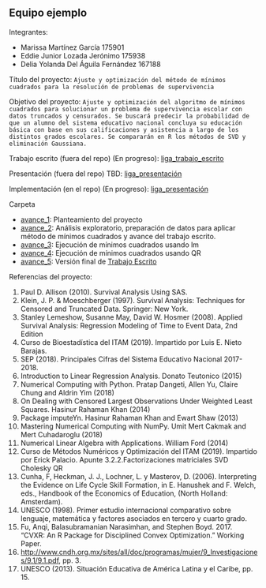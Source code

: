 ## Equipo ejemplo

Integrantes:

* Marissa Martínez García 175901
* Eddie Junior Lozada Jerónimo 175938
* Delia Yolanda Del Águila Fernández 167188

Título del proyecto: `Ajuste y optimización del método de mínimos cuadrados para la resolución de problemas de supervivencia`

Objetivo del proyecto: `Ajuste y optimización del algoritmo de mínimos cuadrados para solucionar un problema de supervivencia escolar con datos truncados y censurados. Se buscará predecir la probabilidad de que un alumno del sistema educativo nacional concluya su educación básica con base en sus calificaciones y asistencia a largo de los distintos grados escolares. Se compararán en R los métodos de SVD y eliminación Gaussiana.`

Trabajo escrito (fuera del repo) (En progreso): [liga_trabajo_escrito](https://docs.google.com/document/d/1ltDga0nTKfnSHbG9Psxn96QJ8DmFhZunIpUM0V0NBgw/edit#)

Presentación (fuera del repo) TBD: [liga_presentación]()

Implementación (en el repo) (En progreso): [liga_presentación](https://github.com/DeliaDelAguila/analisis-numerico-computo-cientifico-delia/tree/master/Proyecto%20Final)


Carpeta 
- [avance_1](avance_1): Planteamiento del proyecto
- [avance_2](avance_2): Análisis exploratorio, preparación de datos para aplicar método de mínimos cuadrados y avance del trabajo escrito.
- [avance_3](avance_3): Ejecución de mínimos cuadrados usando lm
- [avance_4](avance_4): Ejecución de mínimos cuadrados usando QR
- [avance_5](avance_5): Versión final de [Trabajo Escrito](https://drive.google.com/file/d/1qeRAYRzoDHarRXodP48ArNK3MpwGM6Ll/view?usp=sharing)


Referencias del proyecto:

1. Paul D. Allison (2010). Survival Analysis Using SAS. 
2. Klein, J. P. & Moeschberger (1997). Survival Analysis: Techniques for Censored and Truncated Data. Springer: New York.
3. Stanley Lemeshow, Susanne May, David W. Hosmer (2008). Applied Survival Analysis: Regression Modeling of Time to Event Data, 2nd Edition 
4. Curso de Bioestadística del ITAM (2019). Impartido por Luis E. Nieto Barajas.
5. SEP (2018). Principales Cifras del Sistema Educativo Nacional 2017-2018.
6. Introduction to Linear Regression Analysis. Donato Teutonico (2015)
7. Numerical Computing with Python. Pratap Dangeti, Allen Yu, Claire Chung and Aldrin Yim (2018)
8. On Dealing with Censored Largest Observations Under Weighted Least Squares. Hasinur Rahaman Khan (2014)
9. Package imputeYn. Hasinur Rahaman Khan and Ewart Shaw (2013)
10. Mastering Numerical Computing with NumPy. Umit Mert Cakmak and Mert Cuhadaroglu (2018)
11. Numerical Linear Algebra with Applications. William Ford (2014)
12. Curso de Métodos Numéricos y Optimización del ITAM (2019). Impartido por Erick Palacio. Apunte 3.2.2.Factorizaciones matriciales SVD Cholesky QR
13. Cunha, F, Heckman, J. J., Lochner, L. y Masterov, D. (2006). Interpreting the Evidence on Life Cycle Skill Formation, in E. Hanushek and F. Welch, eds., Handbook of the Economics of Education, (North Holland: Amsterdam).
14. UNESCO (1998). Primer estudio internacional comparativo sobre lenguaje, matemática y factores asociados en tercero y cuarto grado.
15. Fu, Anqi, Balasubramanian Narasimhan, and Stephen Boyd. 2017. “CVXR: An R Package for Disciplined Convex Optimization.” Working Paper. 
16. http://www.cndh.org.mx/sites/all/doc/programas/mujer/9_Investigaciones/9.1/9.1.pdf, pp. 3.
17. UNESCO (2013). Situación Educativa de América Latina y el Caribe, pp. 15.



